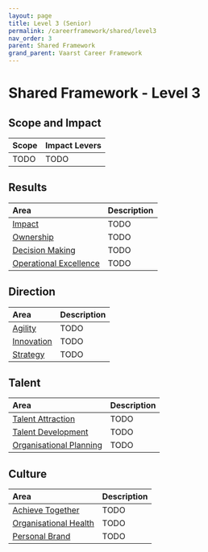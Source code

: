 ```yaml
---
layout: page
title: Level 3 (Senior)
permalink: /careerframework/shared/level3
nav_order: 3
parent: Shared Framework
grand_parent: Vaarst Career Framework
---
```


# Shared Framework - Level 3

## Scope and Impact

| Scope        | Impact Levers     |
|:-------------|:------------------|
| TODO | TODO |

## Results

|Area          | Description       |
|:-------------|:------------------|
| [Impact](/careerframework/shared#impact) | TODO |
| [Ownership](/careerframework/shared#ownership) | TODO |
| [Decision Making](/careerframework/shared#decision-making) | TODO |
| [Operational Excellence](/careerframework/shared#operational-excellence) | TODO |

## Direction

|Area          | Description       |
|:-------------|:------------------|
| [Agility](/careerframework/shared#agility) | TODO |
| [Innovation](/careerframework/shared#innovation) | TODO |
| [Strategy](/careerframework/shared#strategy) | TODO |

## Talent

|Area          | Description       |
|:-------------|:------------------|
| [Talent Attraction](/careerframework/shared#talent-attraction) | TODO |
| [Talent Development](/careerframework/shared#talent-development) | TODO |
| [Organisational Planning](/careerframework/shared#organisational-planning) | TODO |

## Culture 

|Area          | Description       |
|:-------------|:------------------|
| [Achieve Together](/careerframework/shared#achieve-together) | TODO |
| [Organisational Health](/careerframework/shared#organisational-health) | TODO |
| [Personal Brand](/careerframework/shared#personal-brand) | TODO |